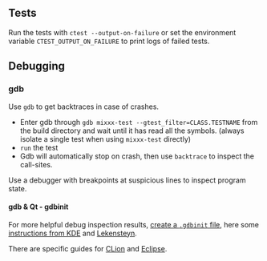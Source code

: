 ## Tests
Run the tests with `ctest --output-on-failure`
or set the environment variable `CTEST_OUTPUT_ON_FAILURE`
to print logs of failed tests.

## Debugging
### gdb
Use `gdb` to get backtraces in case of crashes.

- Enter gdb through `gdb mixxx-test --gtest_filter=CLASS.TESTNAME`
  from the build directory and wait until it has read all the symbols.
  (always isolate a single test when using `mixxx-test` directly)
- `run` the test
- Gdb will automatically stop on crash,
  then use `backtrace` to inspect the call-sites.

Use a debugger with breakpoints at suspicious lines to inspect program state.

#### gdb & Qt - gdbinit
For more helpful debug inspection results,
[create a `.gdbinit` file](https://unix.stackexchange.com/a/202375),
here some [instructions from KDE](https://community.kde.org/Guidelines_and_HOWTOs/Debugging/Debugging_with_GDB) 
and [Lekensteyn](https://github.com/Lekensteyn/qt5printers).

There are specific guides for [CLion](https://www.jetbrains.com/help/clion/qt-tutorial.html#debug-renderers) 
and [Eclipse](Eclipse#set-up-debug).
